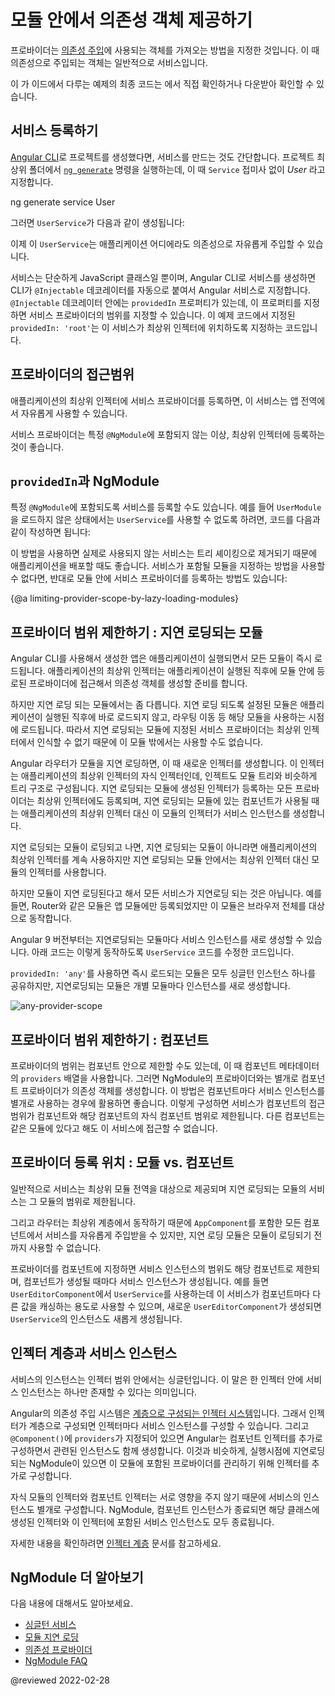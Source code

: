 <!--
# Providing dependencies in modules
-->
# 모듈 안에서 의존성 객체 제공하기

<!--
A provider is an instruction to the [Dependency Injection](guide/dependency-injection) system on how to obtain a value for a dependency.
Most of the time, these dependencies are services that you create and provide.

For the final sample application using the provider that this page describes, see the <live-example></live-example>.
-->
프로바이더는 [의존성 주입](guide/dependency-injection)에 사용되는 객체를 가져오는 방법을 지정한 것입니다.
이 때 의존성으로 주입되는 객체는 일반적으로 서비스입니다.

이 가
이드에서 다루는 예제의 최종 코드는 <live-example></live-example>에서 직접 확인하거나 다운받아 확인할 수 있습니다.

<!--
## Providing a service
-->
## 서비스 등록하기

<!--
If you already have an application that was created with the [Angular CLI](cli), you can create a service using the [`ng generate`](cli/generate) CLI command in the root project directory.
Replace *User* with the name of your service.

<code-example format="shell" language="shell">

ng generate service User

</code-example>

This command creates the following `UserService` skeleton:

<code-example header="src/app/user.service.ts" path="providers/src/app/user.service.0.ts"></code-example>

You can now inject `UserService` anywhere in your application.

The service itself is a class that the CLI generated and that's decorated with `@Injectable()`.
By default, this decorator has a `providedIn` property, which creates a provider for the service.
In this case, `providedIn: 'root'` specifies that Angular should provide the service in the root injector.
-->
[Angular CLI](cli)로 프로젝트를 생성했다면, 서비스를 만드는 것도 간단합니다.
프로젝트 최상위 폴더에서 [`ng generate`](cli/generate) 명령을 실행하는데, 이 때 `Service` 접미사 없이 _User_ 라고 지정합니다.

<code-example format="shell" language="shell">

ng generate service User

</code-example>

그러면 `UserService`가 다음과 같이 생성됩니다:

<code-example header="src/app/user.service.ts" path="providers/src/app/user.service.0.ts"></code-example>

이제 이 `UserService`는 애플리케이션 어디에라도 의존성으로 자유롭게 주입할 수 있습니다.

서비스는 단순하게 JavaScript 클래스일 뿐이며, Angular CLI로 서비스를 생성하면 CLI가 `@Injectable` 데코레이터를 자동으로 붙여서 Angular 서비스로 지정합니다.
`@Injectable` 데코레이터 안에는 `providedIn` 프로퍼티가 있는데, 이 프로퍼티를 지정하면 서비스 프로바이더의 범위를 지정할 수 있습니다.
이 예제 코드에서 지정된 `providedIn: 'root'`는 이 서비스가 최상위 인젝터에 위치하도록 지정하는 코드입니다.


<!--
## Provider scope
-->
## 프로바이더의 접근범위

<!--
When you add a service provider to the root application injector, it's available throughout the application.
Additionally, these providers are also available to all the classes in the application as long they have the lookup token.

You should always provide your service in the root injector unless there is a case where you want the service to be available only if the consumer imports a particular `@NgModule`.
-->
애플리케이션의 최상위 인젝터에 서비스 프로바이더를 등록하면, 이 서비스는 앱 전역에서 자유롭게 사용할 수 있습니다.

서비스 프로바이더는 특정 `@NgModule`에 포함되지 않는 이상, 최상위 인젝터에 등록하는 것이 좋습니다.


<!--
## `providedIn` and NgModules
-->
## `providedIn`과 NgModule

<!--
It's also possible to specify that a service should be provided in a particular `@NgModule`.
For example, if you don't want `UserService` to be available to applications unless they import a `UserModule` you've created, you can specify that the service should be provided in the module:

<code-example header="src/app/user.service.ts" path="providers/src/app/user.service.1.ts"></code-example>

The example above shows the preferred way to provide a service in a module.
This method is preferred because it enables tree-shaking of the service if nothing injects it.
If it's not possible to specify in the service which module should provide it, you can also declare a provider for the service within the module:

<code-example header="src/app/user.module.ts" path="providers/src/app/user.module.ts"></code-example>
-->
특정 `@NgModule`에 포함되도록 서비스를 등록할 수도 있습니다.
예를 들어 `UserModule`을 로드하지 않은 상태에서는 `UserService`를 사용할 수 없도록 하려면, 코드를 다음과 같이 작성하면 됩니다:

<code-example header="src/app/user.service.ts" path="providers/src/app/user.service.1.ts"></code-example>

이 방법을 사용하면 실제로 사용되지 않는 서비스는 트리 셰이킹으로 제거되기 때문에 애플리케이션을 배포할 때도 좋습니다.
서비스가 포함될 모듈을 지정하는 방법을 사용할 수 없다면, 반대로 모듈 안에 서비스 프로바이더를 등록하는 방법도 있습니다:

<code-example header="src/app/user.module.ts" path="providers/src/app/user.module.ts"></code-example>


{@a limiting-provider-scope-by-lazy-loading-modules}
<!--
## Limiting provider scope by lazy loading modules
-->
## 프로바이더 범위 제한하기 : 지연 로딩되는 모듈

<!--
In the basic CLI-generated app, modules are eagerly loaded which means that they are all loaded when the application launches.
Angular uses an injector system to make things available between modules.
In an eagerly loaded app, the root application injector makes all of the providers in all of the modules available throughout the application.

This behavior necessarily changes when you use lazy loading.
Lazy loading is when you load modules only when you need them; for example, when routing.
They aren't loaded right away like with eagerly loaded modules.
This means that any services listed in their provider arrays aren't available because the root injector doesn't know about these modules.

<!-todo: KW--Make diagram here ->
<!-todo: KW--per Misko: not clear if the lazy modules are siblings or grand-children. They are both depending on router structure. ->

When the Angular router lazy-loads a module, it creates a new injector.
This injector is a child of the root application injector.
Imagine a tree of injectors; there is a single root injector and then a child injector for each lazy loaded module.
The router adds all of the providers from the root injector to the child injector.
When the router creates a component within the lazy-loaded context, Angular prefers service instances created from these providers to the service instances of the application root injector.

Any component created within a lazy loaded module's context, such as by router navigation, gets the local instance of the service, not the instance in the root application injector.
Components in external modules continue to receive the instance created for the application root.

Though you can provide services by lazy loading modules, not all services can be lazy loaded.
For instance, some modules only work in the root module, such as the Router.
The Router works with the global location object in the browser.

As of Angular version 9, you can provide a new instance of a service with each lazy loaded module.
The following code adds this functionality to `UserService`.

<code-example header="src/app/user.service.ts" path="providers/src/app/user.service.2.ts"></code-example>

With `providedIn: 'any'`, all eagerly loaded modules share a singleton instance; however, lazy loaded modules each get their own unique instance, as shown in the following diagram.

<div class="lightbox">

<img alt="any-provider-scope" class="left" src="generated/images/guide/providers/any-provider.svg">

</div>
-->
Angular CLI를 사용해서 생성한 앱은 애플리케이션이 실행되면서 모든 모듈이 즉시 로드됩니다.
애플리케이션의 최상위 인젝터는 애플리케이션이 실행된 직후에 모듈 안에 등로된 프로바이더에 접근해서 의존성 객체를 생성할 준비를 합니다.

하지만 지연 로딩 되는 모듈에서는 좀 다릅니다.
지연 로딩 되도록 설정된 모듈은 애플리케이션이 실행된 직후에 바로 로드되지 않고, 라우팅 이동 등 해당 모듈을 사용하는 시점에 로드됩니다.
따라서 지연 로딩되는 모듈에 지정된 서비스 프로바이더는 최상위 인젝터에서 인식할 수 없기 때문에 이 모듈 밖에서는 사용할 수도 없습니다.

Angular 라우터가 모듈을 지연 로딩하면, 이 때 새로운 인젝터를 생성합니다.
이 인젝터는 애플리케이션의 최상위 인젝터의 자식 인젝터인데, 인젝트도 모듈 트리와 비슷하게 트리 구조로 구성됩니다.
지연 로딩되는 모듈에 생성된 인젝터가 등록하는 모든 프로바이더는 최상위 인젝터에도 등록되며, 지연 로딩되는 모듈에 있는 컴포넌트가 사용될 때는 애플리케이션의 최상위 인젝터 대신 이 모듈의 인젝터가 서비스 인스턴스를 생성합니다.

지연 로딩되는 모듈이 로딩되고 나면, 지연 로딩되는 모듈이 아니라면 애플리케이션의 최상위 인젝터를 계속 사용하지만 지연 로딩되는 모듈 안에서는 최상위 인젝터 대신 모듈의 인젝터를 사용합니다.

하지만 모듈이 지연 로딩된다고 해서 모든 서비스가 지연로딩 되는 것은 아닙니다.
예를 들면, Router와 같은 모듈은 앱 모듈에만 등록되었지만 이 모듈은 브라우저 전체를 대상으로 동작합니다.

Angular 9 버전부터는 지연로딩되는 모듈마다 서비스 인스턴스를 새로 생성할 수 있습니다.
아래 코드는 이렇게 동작하도록 `UserService` 코드를 수정한 코드입니다.

<code-example header="src/app/user.service.ts" path="providers/src/app/user.service.2.ts"></code-example>

`providedIn: 'any'`를 사용하면 즉시 로드되는 모듈은 모두 싱글턴 인스턴스 하나를 공유하지만, 지연로딩되는 모듈은 개별 모듈마다 인스턴스를 새로 생성합니다.

<div class="lightbox">

<img alt="any-provider-scope" class="left" src="generated/images/guide/providers/any-provider.svg">

</div>


<!--
## Limiting provider scope with components
-->
## 프로바이더 범위 제한하기 : 컴포넌트

<!--
Another way to limit provider scope is by adding the service you want to limit to the component's `providers` array.
Component providers and NgModule providers are independent of each other.
This method is helpful when you want to eagerly load a module that needs a service all to itself.
Providing a service in the component limits the service only to that component and its descendants.
Other components in the same module can't access it.

<code-example header="src/app/app.component.ts" path="providers/src/app/app.component.ts" region="component-providers"></code-example>
-->
프로바이더의 범위는 컴포넌트 안으로 제한할 수도 있는데, 이 때 컴포넌트 메타데이터의 `providers` 배열을 사용합니다.
그러면 NgModule의 프로바이더와는 별개로 컴포넌트 프로바이더가 의존성 객체를 생성합니다.
이 방법은 컴포넌트마다 서비스 인스턴스를 별개로 사용하는 경우에 활용하면 좋습니다.
이렇게 구성하면 서비스가 컴포넌트의 접근 범위가 컴포넌트와 해당 컴포넌트의 자식 컴포넌트 범위로 제한됩니다.
다른 컴포넌트는 같은 모듈에 있다고 해도 이 서비스에 접근할 수 없습니다.

<code-example header="src/app/app.component.ts" path="providers/src/app/app.component.ts" region="component-providers"></code-example>


<!--
## Providing services in modules vs. components
-->
## 프로바이더 등록 위치 : 모듈 vs. 컴포넌트

<!--
Generally, provide services the whole application needs in the root module and scope services by providing them in lazy loaded modules.

The router works at the root level so if you put providers in a component, even `AppComponent`, lazy loaded modules, which rely on the router, can't see them.

<!- KW--Make a diagram here ->
Register a provider with a component when you must limit a service instance to a component and its component tree, that is, its child components.
For example, a user editing component, `UserEditorComponent`, that needs a private copy of a caching `UserService` should register the `UserService` with the `UserEditorComponent`.
Then each new instance of the `UserEditorComponent` gets its own cached service instance.
-->
일반적으로 서비스는 최상위 모듈 전역을 대상으로 제공되며 지연 로딩되는 모듈의 서비스는 그 모듈의 범위로 제한됩니다.

그리고 라우터는 최상위 계층에서 동작하기 때문에 `AppComponent`를 포함한 모든 컴포넌트에서 서비스를 자유롭게 주입받을 수 있지만, 지연 로딩 모듈은 모듈이 로딩되기 전까지 사용할 수 없습니다.

프로바이더를 컴포넌트에 지정하면 서비스 인스턴스의 범위도 해당 컴포넌트로 제한되며, 컴포넌트가 생성될 때마다 서비스 인스턴스가 생성됩니다.
예를 들면 `UserEditorComponent`에서 `UserService`를 사용하는데 이 서비스가 컴포넌트마다 다른 값을 캐싱하는 용도로 사용할 수 있으며, 새로운 `UserEditorComponent`가 생성되면 `UserService`의 인스턴스도 새롭게 생성됩니다.


<a id="singleton-services"></a>
<a id="component-child-injectors"></a>

<!--
## Injector hierarchy and service instances
-->
## 인젝터 계층과 서비스 인스턴스

<!--
Services are singletons within the scope of an injector, which means there is at most one instance of a service in a given injector.

Angular DI has a [hierarchical injection system](guide/hierarchical-dependency-injection), which means that nested injectors can create their own service instances.
Whenever Angular creates a new instance of a component that has `providers` specified in `@Component()`, it also creates a new child injector for that instance.
Similarly, when a new NgModule is lazy-loaded at run time, Angular can create an injector for it with its own providers.

Child modules and component injectors are independent of each other, and create their own separate instances of the provided services.
When Angular destroys an NgModule or component instance, it also destroys that injector and that injector's service instances.

For more information, see [Hierarchical injectors](guide/hierarchical-dependency-injection).
-->
서비스의 인스턴스는 인젝터 범위 안에서는 싱글턴입니다.
이 말은 한 인젝터 안에 서비스 인스턴스는 하나만 존재할 수 있다는 의미입니다.

Angular의 의존성 주입 시스템은 [계층으로 구성되는 인젝터 시스템](guide/hierarchical-dependency-injection)입니다.
그래서 인젝터가 계층으로 구성되면 인젝터마다 서비스 인스턴스를 구성할 수 있습니다.
그리고 `@Component()`에 `providers`가 지정되어 있으면 Angular는 컴포넌트 인젝터를 추가로 구성하면서 관련된 인스턴스도 함께 생성합니다.
이것과 비슷하게, 실행시점에 지연로딩되는 NgModule이 있으면 이 모듈에 포함된 프로바이더를 관리하기 위해 인젝터를 추가로 구성합니다.

자식 모듈의 인젝터와 컴포넌트 인젝터는 서로 영향을 주지 않기 때문에 서비스의 인스턴스도 별개로 구성합니다.
NgModule, 컴포넌트 인스턴스가 종료되면 해당 클래스에 생성된 인젝터와 이 인젝터에 포함된 서비스 인스턴스도 모두 종료됩니다.

자세한 내용을 확인하려면 [인젝터 계층](guide/hierarchical-dependency-injection) 문서를 참고하세요.


<!--
## More on NgModules
-->
## NgModule 더 알아보기

<!--
You may also be interested in:

*   [Singleton Services](guide/singleton-services), which elaborates on the concepts covered on this page
*   [Lazy Loading Modules](guide/lazy-loading-ngmodules)
*   [Dependency providers](guide/dependency-injection-providers)
*   [NgModule FAQ](guide/ngmodule-faq)
-->
다음 내용에 대해서도 알아보세요.

*   [싱글턴 서비스](guide/singleton-services)
*   [모듈 지연 로딩](guide/lazy-loading-ngmodules)
*   [의존성 프로바이더](guide/dependency-injection-providers)
*   [NgModule FAQ](guide/ngmodule-faq)


<!-- links -->

<!-- external links -->

<!-- end links -->

@reviewed 2022-02-28
